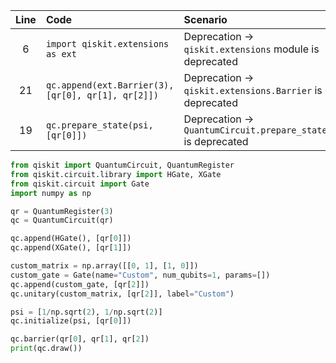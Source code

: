 | Line | Code | Scenario | Reference | Artifact | Refactoring |
| :--: | :--- | :------- | :-------: | :------- | :---------- |
| 6 | `import qiskit.extensions as ext` | Deprecation -> `qiskit.extensions` module is deprecated | qrn_ddbb-5097 | qiskit.extensions | |
| 21 | `qc.append(ext.Barrier(3), [qr[0], qr[1], qr[2]])` | Deprecation -> `qiskit.extensions.Barrier` is deprecated | qrn_ddbb-5097 | ext.Barrier | `qc.barrier(qr[0], qr[1], qr[2])` |
| 19 | `qc.prepare_state(psi, [qr[0]])` | Deprecation -> `QuantumCircuit.prepare_state` is deprecated | qrn_ddbb-946d | qc.prepare_state | `qc.initialize(psi, [qr[0]])` |


```python
from qiskit import QuantumCircuit, QuantumRegister
from qiskit.circuit.library import HGate, XGate
from qiskit.circuit import Gate
import numpy as np

qr = QuantumRegister(3)
qc = QuantumCircuit(qr)

qc.append(HGate(), [qr[0]])
qc.append(XGate(), [qr[1]])

custom_matrix = np.array([[0, 1], [1, 0]])
custom_gate = Gate(name="Custom", num_qubits=1, params=[])
qc.append(custom_gate, [qr[2]])
qc.unitary(custom_matrix, [qr[2]], label="Custom")

psi = [1/np.sqrt(2), 1/np.sqrt(2)]
qc.initialize(psi, [qr[0]])

qc.barrier(qr[0], qr[1], qr[2])
print(qc.draw())
```